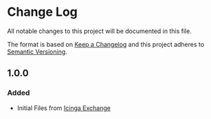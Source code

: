 # Change Log

All notable changes to this project will be documented in this file.

The format is based on [Keep a Changelog](http://keepachangelog.com/)
and this project adheres to [Semantic Versioning](http://semver.org/).

## 1.0.0

### Added

* Initial Files from [Icinga Exchange](https://exchange.icinga.com/exchange/XenServer+Check+and+Metrics)
